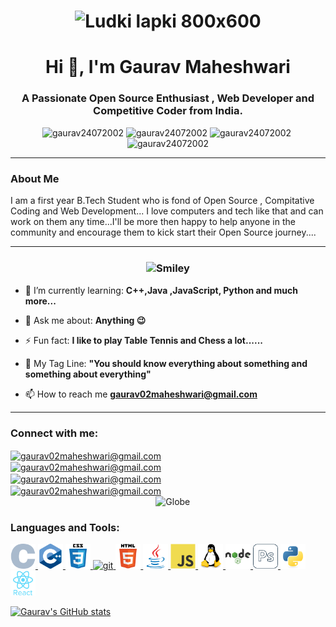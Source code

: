 <h1 align="center"><img title="ludki-lapki-800x600.gif" height = "200"  src="https://cdn.dribbble.com/users/2203467/screenshots/6111843/ludki-lapki-800x600.gif" alt="Ludki lapki 800x600"></h1>
<h1 align="center">Hi 👋, I'm Gaurav Maheshwari</h1>
<h3 align="center">A Passionate Open Source Enthusiast , Web Developer and Competitive Coder from India.</h3>

<p align="center"> <img src="https://komarev.com/ghpvc/?username=gaurav24072002&label=Profile%20views&color=0e75b6&style=flat" alt="gaurav24072002" />&nbsp;<img src="https://img.shields.io/badge/CODING-%3A%3A%20love-red" alt="gaurav24072002" />&nbsp;<img src="https://img.shields.io/badge/OPEN%20SOURCE%20ENTHUSIAST-Always-brightgreen" alt="gaurav24072002" />&nbsp;<img src="https://camo.githubusercontent.com/7d880f217d558a5183c9af2332c2517b00a6c4ff0b29297bd6881dd5bf867887/68747470733a2f2f696d672e736869656c64732e696f2f62616467652f726174696e672d2545322539382538352545322539382538352545322539382538352545322539382538352545322539382538362d627269676874677265656e" alt="gaurav24072002" /> </p>

<hr>
<p>
 <h3>About Me</h3>
  
  I am a first year B.Tech Student who is fond of Open Source , Compitative Coding and Web Development... I love computers and tech like that and can work on them any time...I'll be more then happy to help anyone in the community and encourage them to kick start their Open Source journey.... 

***
<div><h3 align="center"><img src="https://github.com/fnky/fnky/raw/fnky/img/smile.gif" alt="Smiley" align="center"></h3></div>
<div>
 
- 🌱 I’m currently learning: **C++,Java ,JavaScript, Python and much more...**

- 💬 Ask me about: **Anything 😉**

- ⚡ Fun fact: **I like to play Table Tennis and Chess a lot......**

- 🧿 My Tag Line: **"You should know everything about something and something about everything"** 

- 📫 How to reach me **gaurav02maheshwari@gmail.com**
</div>
</p>
<hr>
<h3 align="left">Connect with me:</h3>
<p align="left">
<a href="https://linkedin.com/in/gaurav02maheshwari@gmail.com" target="_blank"><img align="center" src="https://cdn.jsdelivr.net/npm/simple-icons@3.0.1/icons/linkedin.svg" alt="gaurav02maheshwari@gmail.com" height="30" width="40" /></a>&nbsp;&nbsp;&nbsp;&nbsp;&nbsp;
<a href="https://fb.com/gaurav02maheshwari@gmail.com" target="_blank"><img align="center" src="https://cdn.jsdelivr.net/npm/simple-icons@3.0.1/icons/facebook.svg" alt="gaurav02maheshwari@gmail.com" height="30" width="40" /></a>&nbsp;&nbsp;&nbsp;&nbsp;&nbsp;
<a href="https://twitter.com/gaurav79693743" target="_blank"><img align="center" src="https://cdn.jsdelivr.net/npm/simple-icons@3.0.1/icons/twitter.svg" alt="gaurav02maheshwari@gmail.com" height="30" width="40" /></a>&nbsp;&nbsp;&nbsp;&nbsp;&nbsp;
<a href="https://www.instagram.com/gaurav02maheshwari/" target="_blank"><img align="center" src="https://cdn.jsdelivr.net/npm/simple-icons@3.0.1/icons/instagram.svg" alt="gaurav02maheshwari@gmail.com" height="30" width="40" /></a>&nbsp;&nbsp;&nbsp;&nbsp;&nbsp;
<span>&nbsp;&nbsp;&nbsp;&nbsp;&nbsp;&nbsp;&nbsp;&nbsp;</span>
<span>&nbsp;&nbsp;&nbsp;&nbsp;&nbsp;&nbsp;&nbsp;&nbsp;</span>
<span>&nbsp;&nbsp;&nbsp;&nbsp;&nbsp;&nbsp;&nbsp;&nbsp;</span>
<span>&nbsp;&nbsp;&nbsp;&nbsp;</span>
 <span>&nbsp;&nbsp;&nbsp;&nbsp;&nbsp;&nbsp;&nbsp;&nbsp;</span>
<span>&nbsp;&nbsp;&nbsp;&nbsp;&nbsp;&nbsp;&nbsp;&nbsp;</span>
<span>&nbsp;&nbsp;&nbsp;&nbsp;&nbsp;&nbsp;&nbsp;&nbsp;</span>
<span>&nbsp;&nbsp;&nbsp;&nbsp;</span>
 <span>&nbsp;&nbsp;&nbsp;&nbsp;&nbsp;&nbsp;&nbsp;&nbsp;</span>
<span>&nbsp;&nbsp;&nbsp;&nbsp;&nbsp;&nbsp;&nbsp;&nbsp;</span>
<span>&nbsp;&nbsp;&nbsp;&nbsp;&nbsp;&nbsp;&nbsp;&nbsp;</span>
<span>&nbsp;&nbsp;&nbsp;&nbsp;</span>
<span>&nbsp;&nbsp;&nbsp;&nbsp;&nbsp;&nbsp;&nbsp;&nbsp;</span>
<span>&nbsp;&nbsp;&nbsp;&nbsp;&nbsp;&nbsp;&nbsp;&nbsp;</span>
<span>&nbsp;&nbsp;&nbsp;&nbsp;</span><img alt="Globe" height="80" src="https://github.com/BrunnerLivio/brunnerlivio/blob/master/images/globe.gif?raw=true">
</p>

<h3 align="left">Languages and Tools:</h3>
<p align="left"> <a href="https://www.cprogramming.com/" target="_blank"> <img src="https://raw.githubusercontent.com/devicons/devicon/master/icons/c/c-original.svg" alt="c" width="40" height="40"/> </a> <a href="https://www.w3schools.com/cpp/" target="_blank"> <img src="https://raw.githubusercontent.com/devicons/devicon/master/icons/cplusplus/cplusplus-original.svg" alt="cplusplus" width="40" height="40"/> </a> <a href="https://www.w3schools.com/css/" target="_blank"> <img src="https://raw.githubusercontent.com/devicons/devicon/master/icons/css3/css3-original-wordmark.svg" alt="css3" width="40" height="40"/> </a> <a href="https://git-scm.com/" target="_blank"> <img src="https://www.vectorlogo.zone/logos/git-scm/git-scm-icon.svg" alt="git" width="40" height="40"/> </a> <a href="https://www.w3.org/html/" target="_blank"> <img src="https://raw.githubusercontent.com/devicons/devicon/master/icons/html5/html5-original-wordmark.svg" alt="html5" width="40" height="40"/> </a> <a href="https://www.java.com" target="_blank"> <img src="https://raw.githubusercontent.com/devicons/devicon/master/icons/java/java-original.svg" alt="java" width="40" height="40"/> </a> <a href="https://developer.mozilla.org/en-US/docs/Web/JavaScript" target="_blank"> <img src="https://raw.githubusercontent.com/devicons/devicon/master/icons/javascript/javascript-original.svg" alt="javascript" width="40" height="40"/> </a> <a href="https://www.linux.org/" target="_blank"> <img src="https://raw.githubusercontent.com/devicons/devicon/master/icons/linux/linux-original.svg" alt="linux" width="40" height="40"/> </a> <a href="https://nodejs.org" target="_blank"> <img src="https://raw.githubusercontent.com/devicons/devicon/master/icons/nodejs/nodejs-original-wordmark.svg" alt="nodejs" width="40" height="40"/> </a> <a href="https://www.photoshop.com/en" target="_blank"> <img src="https://raw.githubusercontent.com/devicons/devicon/master/icons/photoshop/photoshop-line.svg" alt="photoshop" width="40" height="40"/> </a> <a href="https://www.python.org" target="_blank"> <img src="https://raw.githubusercontent.com/devicons/devicon/master/icons/python/python-original.svg" alt="python" width="40" height="40"/> </a> <a href="https://reactjs.org/" target="_blank"> <img src="https://raw.githubusercontent.com/devicons/devicon/master/icons/react/react-original-wordmark.svg" alt="react" width="40" height="40"/> </a> </p>

[![Gaurav's GitHub stats](https://github-readme-stats.vercel.app/api?username=gaurav24072002&show_icons=true&theme=radical)](https://github.com/gaurav24072002/github-readme-stats)
